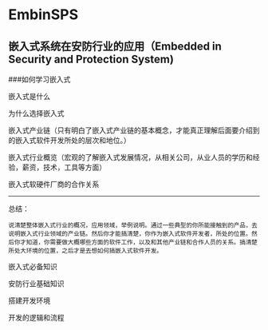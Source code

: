 # EmbinSPS

## 嵌入式系统在安防行业的应用（Embedded in Security and Protection System)

###如何学习嵌入式

嵌入式是什么

为什么选择嵌入式

嵌入式产业链（只有明白了嵌入式产业链的基本概念，才能真正理解后面要介绍到的嵌入式软件开发所处的层次和地位。）

嵌入式行业概览（宏观的了解嵌入式发展情况，从相关公司，从业人员的学历和经验，薪资，技术，工具等方面）

嵌入式软硬件厂商的合作关系


----------

总结：
	
	说清楚整体嵌入式行业的概况，应用领域，举例说明。通过一些典型的你所能接触到的产品，去说明嵌入式行业领域的产业链。然后你才能搞清楚，你作为嵌入式软件开发者，所处的位置。然后你才知道，你需要做大概哪些方面的软件工作，以及和其他产业链和合作人员的关系。搞清楚所处大环境的位置，之后才是去想如何搞嵌入式软件开发。

嵌入式必备知识

安防行业基础知识

搭建开发环境

开发的逻辑和流程













